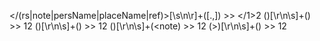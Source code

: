 </(rs|note|persName|placeName|ref)>[\s\n\r]+([\.,]) >> </$1>$2
(</surname>)[\r\n\s]+(</persName>) >> $1$2
(</rs>)[\r\n\s]+(</rs>) >> $1$2
(</rs>)[\r\n\s]+(<note) >> $1$2
(>)[\r\n\s]+(</rs>) >> $1$2